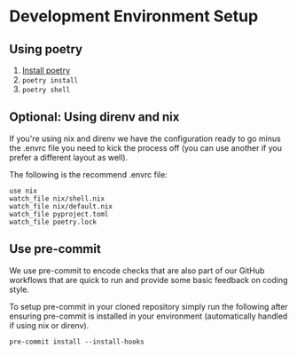 # Development Environment Setup

## Using poetry

1. [Install poetry](https://python-poetry.org/docs/#installation)
1. `poetry install`
1. `poetry shell`

## Optional: Using direnv and nix

If you're using nix and direnv we have the configuration ready to go minus the
.envrc file you need to kick the process off (you can use another if you prefer
a different layout as well).

The following is the recommend .envrc file:

```
use nix
watch_file nix/shell.nix
watch_file nix/default.nix
watch_file pyproject.toml
watch_file poetry.lock
```

## Use pre-commit

We use pre-commit to encode checks that are also part of our GitHub workflows
that are quick to run and provide some basic feedback on coding style.

To setup pre-commit in your cloned repository simply run the following after
ensuring pre-commit is installed in your environment (automatically handled if
using nix or direnv).

```
pre-commit install --install-hooks
```
